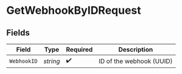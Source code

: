# GetWebhookByIDRequest


## Fields

| Field                    | Type                     | Required                 | Description              |
| ------------------------ | ------------------------ | ------------------------ | ------------------------ |
| `WebhookID`              | *string*                 | :heavy_check_mark:       | ID of the webhook (UUID) |